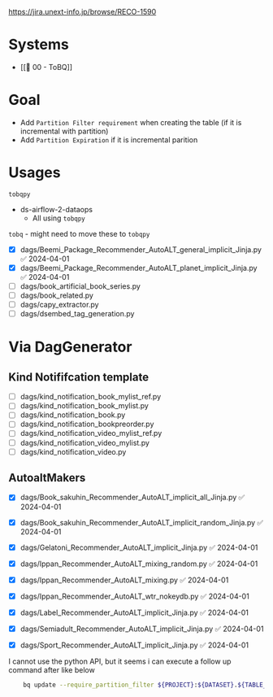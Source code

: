 https://jira.unext-info.jp/browse/RECO-1590

# Systems
* [[🕎 00 - ToBQ]]

# Goal
* Add `Partition Filter requirement` when creating the table (if it is incremental with partition)
* Add `Partition Expiration` if it is incremental parition
# Usages
`tobqpy`
* ds-airflow-2-dataops
	* All using `tobqpy`

`tobq` - might need to move these to `tobqpy`
* [x] dags/Beemi_Package_Recommender_AutoALT_general_implicit_Jinja.py ✅ 2024-04-01
* [x] dags/Beemi_Package_Recommender_AutoALT_planet_implicit_Jinja.py ✅ 2024-04-01
* [ ] dags/book_artificial_book_series.py
* [ ] dags/book_related.py
* [ ] dags/capy_extractor.py
* [ ] dags/dsembed_tag_generation.py

# Via DagGenerator
## Kind Notififcation template
* [ ] dags/kind_notification_book_mylist_ref.py
* [ ] dags/kind_notification_book_mylist.py
* [ ] dags/kind_notification_book.py
* [ ] dags/kind_notification_bookpreorder.py
* [ ] dags/kind_notification_video_mylist_ref.py
* [ ] dags/kind_notification_video_mylist.py
* [ ] dags/kind_notification_video.py

## AutoaltMakers
* [x] dags/Book_sakuhin_Recommender_AutoALT_implicit_all_Jinja.py ✅ 2024-04-01
* [x] dags/Book_sakuhin_Recommender_AutoALT_implicit_random_Jinja.py ✅ 2024-04-01
* [x] dags/Gelatoni_Recommender_AutoALT_implicit_Jinja.py ✅ 2024-04-01
* [x] dags/Ippan_Recommender_AutoALT_mixing_random.py ✅ 2024-04-01
* [x] dags/Ippan_Recommender_AutoALT_mixing.py ✅ 2024-04-01
* [x] dags/Ippan_Recommender_AutoALT_wtr_nokeydb.py ✅ 2024-04-01
* [x] dags/Label_Recommender_AutoALT_implicit_Jinja.py ✅ 2024-04-01
* [x] dags/Semiadult_Recommender_AutoALT_implicit_Jinja.py ✅ 2024-04-01
* [x] dags/Sport_Recommender_AutoALT_implicit_Jinja.py ✅ 2024-04-01


I cannot use the python API, but it seems i can execute a follow up command after like below
```bash	
	bq update --require_partition_filter ${PROJECT}:${DATASET}.${TABLE_NAME}
```

